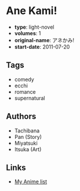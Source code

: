 # Ane Kami!

-   **type**: light-novel
-   **volumes**: 1
-   **original-name**: アネかみ!
-   **start-date**: 2011-07-20

## Tags

-   comedy
-   ecchi
-   romance
-   supernatural

## Authors

-   Tachibana
-   Pan (Story)
-   Miyatsuki
-   Itsuka (Art)

## Links

-   [My Anime list](https://myanimelist.net/manga/57009/Ane_Kami)
